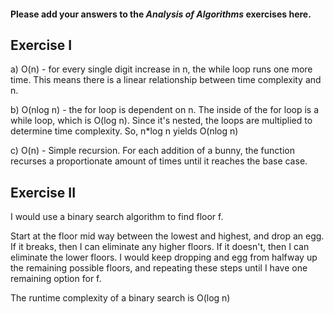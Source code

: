 #### Please add your answers to the ***Analysis of  Algorithms*** exercises here.

## Exercise I

a) O(n) - for every single digit increase in n, the while loop runs one more time. This means there is a linear relationship between time complexity and n.

b) O(nlog n) - the for loop is dependent on n. The inside of the for loop is a while loop, which is O(log n). Since it's nested, the loops are multiplied to determine time complexity. So, n*log n yields O(nlog n)

c) O(n) - Simple recursion. For each addition of a bunny, the function recurses a proportionate amount of times until it reaches the base case.

## Exercise II

I would use a binary search algorithm to find floor f.

Start at the floor mid way between the lowest and highest, and drop an egg. If it breaks, then I can eliminate any higher floors. If it doesn't, then I can eliminate the lower floors. I would keep dropping and egg from halfway up the remaining possible floors, and repeating these steps until I have one remaining option for f.

The runtime complexity of a binary search is O(log n)


